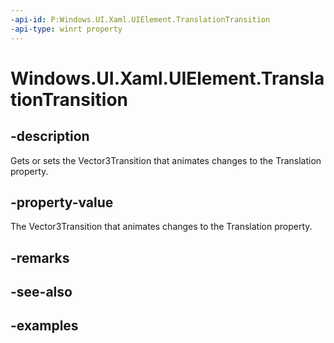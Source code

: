 ```yaml
---
-api-id: P:Windows.UI.Xaml.UIElement.TranslationTransition
-api-type: winrt property
---
```


<!-- Property syntax.
public Vector3Transition TranslationTransition { get;  set; }
-->

# Windows.UI.Xaml.UIElement.TranslationTransition

## -description
Gets or sets the Vector3Transition that animates changes to the Translation property.

## -property-value

The Vector3Transition that animates changes to the Translation property.

## -remarks

## -see-also

## -examples

